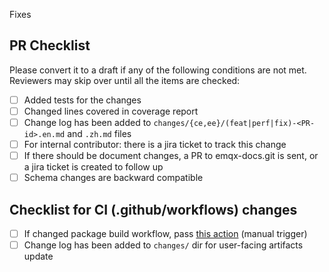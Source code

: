 Fixes <issue-or-jira-number>

## PR Checklist
Please convert it to a draft if any of the following conditions are not met. Reviewers may skip over until all the items are checked:

- [ ] Added tests for the changes
- [ ] Changed lines covered in coverage report
- [ ] Change log has been added to `changes/{ce,ee}/(feat|perf|fix)-<PR-id>.en.md` and `.zh.md` files
- [ ] For internal contributor: there is a jira ticket to track this change
- [ ] If there should be document changes, a PR to emqx-docs.git is sent, or a jira ticket is created to follow up
- [ ] Schema changes are backward compatible

## Checklist for CI (.github/workflows) changes

- [ ] If changed package build workflow, pass [this action](https://github.com/emqx/emqx/actions/workflows/build_packages.yaml) (manual trigger)
- [ ] Change log has been added to `changes/` dir for user-facing artifacts update

